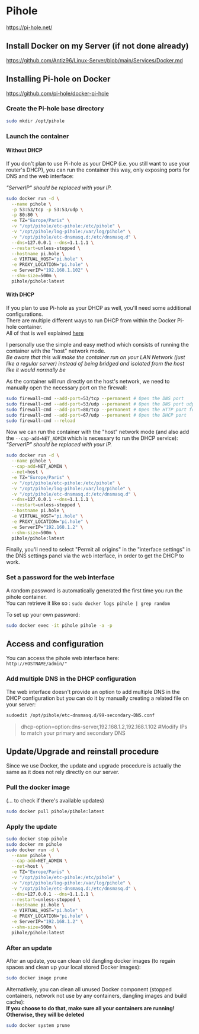 # Pihole

<https://pi-hole.net/>

## Install Docker on my Server (if not done already)

<https://github.com/Antiz96/Linux-Server/blob/main/Services/Docker.md>

## Installing Pi-hole on Docker

<https://github.com/pi-hole/docker-pi-hole>

### Create the Pi-hole base directory

```bash
sudo mkdir /opt/pihole
```

### Launch the container

#### Without DHCP

If you don't plan to use Pi-hole as your DHCP (i.e. you still want to use your router's DHCP), you can run the container this way, only exposing ports for DNS and the web interface:

*"ServerIP" should be replaced with your IP.*

```bash
sudo docker run -d \
  --name pihole \
  -p 53:53/tcp -p 53:53/udp \
  -p 80:80 \
  -e TZ="Europe/Paris" \
  -v "/opt/pihole/etc-pihole:/etc/pihole" \
  -v "/opt/pihole/log-pihole:/var/log/pihole" \
  -v "/opt/pihole/etc-dnsmasq.d:/etc/dnsmasq.d" \
  --dns=127.0.0.1 --dns=1.1.1.1 \
  --restart=unless-stopped \
  --hostname pi.hole \
  -e VIRTUAL_HOST="pi.hole" \
  -e PROXY_LOCATION="pi.hole" \
  -e ServerIP="192.168.1.102" \
  --shm-size=500m \
  pihole/pihole:latest
```

#### With DHCP

If you plan to use Pi-hole as your DHCP as well, you'll need some additional configurations.  
There are multiple different ways to run DHCP from within the Docker Pi-hole container.  
All of that is well explained [here](https://docs.pi-hole.net/docker/dhcp/)

I personally use the simple and easy method which consists of running the container with the "host" network mode.  
*Be aware that this will make the container run on your LAN Network (just like a regular server) instead of being bridged and isolated from the host like it would normally be*

As the container will run directly on the host's network, we need to manually open the necessary port on the firewall:

```bash
sudo firewall-cmd --add-port=53/tcp --permanent # Open the DNS port
sudo firewall-cmd --add-port=53/udp --permanent # Open the DNS port udp
sudo firewall-cmd --add-port=80/tcp --permanent # Open the HTTP port for the web interface
sudo firewall-cmd --add-port=67/udp --permanent # Open the DHCP port
sudo firewall-cmd --reload
```

Now we can run the container with the "host" network mode (and also add the `--cap-add=NET_ADMIN` which is necessary to run the DHCP service):  
*"ServerIP" should be replaced with your IP.*

```bash
sudo docker run -d \
  --name pihole \
  --cap-add=NET_ADMIN \
  --net=host \
  -e TZ="Europe/Paris" \
  -v "/opt/pihole/etc-pihole:/etc/pihole" \
  -v "/opt/pihole/log-pihole:/var/log/pihole" \
  -v "/opt/pihole/etc-dnsmasq.d:/etc/dnsmasq.d" \
  --dns=127.0.0.1 --dns=1.1.1.1 \
  --restart=unless-stopped \
  --hostname pi.hole \
  -e VIRTUAL_HOST="pi.hole" \
  -e PROXY_LOCATION="pi.hole" \
  -e ServerIP="192.168.1.2" \
  --shm-size=500m \
  pihole/pihole:latest
```

Finally, you'll need to select "Permit all origins" in the "interface settings" in the DNS settings panel via the web interface, in order to get the DHCP to work.

### Set a password for the web interface

A random password is automatically generated the first time you run the pihole container.  
You can retrieve it like so : `sudo docker logs pihole | grep random`

To set up your own password:

```bash
sudo docker exec -it pihole pihole -a -p
```

## Access and configuration

You can access the pihole web interface here:  
`http://HOSTNAME/admin/"`

### Add multiple DNS in the DHCP configuration

The web interface doesn't provide an option to add multiple DNS in the DHCP configuration but you can do it by manually creating a related file on your server:

```bash
sudoedit /opt/pihole/etc-dnsmasq.d/99-secondary-DNS.conf
```

> dhcp-option=option:dns-server,192.168.1.2,192.168.1.102 #Modify IPs to match your primary and secondary DNS

## Update/Upgrade and reinstall procedure

Since we use Docker, the update and upgrade procedure is actually the same as it does not rely directly on our server.

### Pull the docker image

(... to check if there's available updates)

```bash
sudo docker pull pihole/pihole:latest
```

### Apply the update

```bash
sudo docker stop pihole
sudo docker rm pihole
sudo docker run -d \
  --name pihole \
  --cap-add=NET_ADMIN \
  --net=host \
  -e TZ="Europe/Paris" \
  -v "/opt/pihole/etc-pihole:/etc/pihole" \
  -v "/opt/pihole/log-pihole:/var/log/pihole" \
  -v "/opt/pihole/etc-dnsmasq.d:/etc/dnsmasq.d" \
  --dns=127.0.0.1 --dns=1.1.1.1 \
  --restart=unless-stopped \
  --hostname pi.hole \
  -e VIRTUAL_HOST="pi.hole" \
  -e PROXY_LOCATION="pi.hole" \
  -e ServerIP="192.168.1.2" \
  --shm-size=500m \
  pihole/pihole:latest
```

### After an update

After an update, you can clean old dangling docker images (to regain spaces and clean up your local stored Docker images):

```bash
sudo docker image prune
```

Alternatively, you can clean all unused Docker component (stopped containers, network not use by any containers, dangling images and build cache):  
**If you choose to do that, make sure all your containers are running! Otherwise, they will be deleted**

```bash
sudo docker system prune
```
